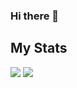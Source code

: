 ### Hi there 👋

<!--
**ZanyXDev/ZanyXDev** is a ✨ _special_ ✨ repository because its `README.md` (this file) appears on your GitHub profile.

Here are some ideas to get you started:

- 🔭 I’m currently working on ...
- 🌱 I’m currently learning ...
- 👯 I’m looking to collaborate on ...
- 🤔 I’m looking for help with ...
- 💬 Ask me about ...
- 📫 How to reach me: ...
- 😄 Pronouns: ...
- ⚡ Fun fact: ...
-->

## My Stats
<p align="start">
   <img src="https://github-readme-stats.vercel.app/api/top-langs/?username=ZanyXDev&layout=compact&theme=monokai&langs_count=12"/>
  <img src="https://github-readme-streak-stats.herokuapp.com/?user=ZanyXDev&theme=monokai"/>
 
</p>

